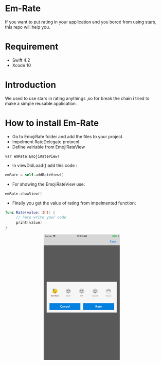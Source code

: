 # Em-Rate
If you want to put rating in your application and you bored from using stars, this repo will help you.
# Requirement
- Swift 4.2
- Xcode 10
# Introduction
We used to use stars in rating anythings ,so for break the chain i tried to make a simple reusable application.
# How to install Em-Rate 
- Go to EmojiRate folder and add the files to your project.
- Impelment RateDelegate protocol.
- Define valriable from EmojiRateView 
```swiftEmojiRating
var emRate:EmojiRateView!
```
- In viewDidLoad() add this code : 
```swift
emRate = self.addRateView()
```
- For showing the EmojiRateView use:
```swift
emRate.showView()
```
- Finally you get the value of rating from impelmented function:
```swift
func Rate(value: Int) {
     // here write your code
     print(value)
}
```

<p align="center">
  <img src="https://github.com/Abdulameer-Abbas-Albayaty/Em-Rate/blob/master/Simulator%20Screen%20Shot%20-%20iPhone%208%20Plus%20-%202018-10-17%20at%2011.57.01.png" width="250" height="414">
</p>
